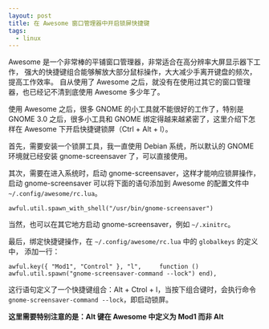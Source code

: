 ```yaml
---
layout: post
title: 在 Awesome 窗口管理器中开启锁屏快捷键
tags:
  - linux
---
```


Awesome 是一个非常棒的平铺窗口管理器，非常适合在高分辨率大屏显示器下工作，
强大的快捷键组合能够解放大部分鼠标操作，大大减少手离开键盘的频次，提高工作效率。
自从使用了 Awesome 之后，就没有在使用过其它的窗口管理器，也已经记不清到底使用
Awesome 多少年了。

使用 Awesome 之后，很多 GNOME 的小工具就不能很好的工作了，特别是 GNOME 3.0
之后，很多小工具和 GNOME 绑定得越来越紧密了，这里介绍下怎样在 Awesome
下开启快捷键锁屏（Ctrl + Alt + l）。

首先，需要安装一个锁屏工具，我一直使用 Debian 系统，所以默认的 GNOME
环境就已经安装 gnome-screensaver 了，可以直接使用。

其次，需要在进入系统时，启动 gnome-screensaver，这样才能响应锁屏操作，
启动 gnome-screensaver 可以将下面的语句添加到 Awesome 的配置文件中
`~/.config/awesome/rc.lua`。

```
awful.util.spawn_with_shell("/usr/bin/gnome-screensaver")
```

当然，也可以在其它地方启动 gnome-screensaver，例如 `~/.xinitrc`。

最后，绑定快捷键操作，在 `~/.config/awesome/rc.lua` 中的 `globalkeys` 的定义中，
添加一行：

```
awful.key({ "Mod1", "Control" }, "l",     function () awful.util.spawn("gnome-screensaver-command --lock") end),
```

这行语句定义了一个快捷键组合：Alt + Ctrol + l，当按下组合键时，会执行命令
`gnome-screensaver-command --lock`，即启动锁屏。

**这里需要特别注意的是：Alt 键在 Awesome 中定义为 Mod1 而非 Alt**
